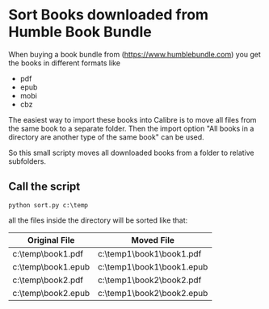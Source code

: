 # Sort Books downloaded from Humble Book Bundle

When buying a book bundle from (https://www.humblebundle.com) you get the books in different formats like 
- pdf
- epub
- mobi
- cbz

The easiest way to import these books into Calibre is to move all files from the same book to a separate folder.
Then the import option "All books in a directory are another type of the same book" can be used.

So this small scripty moves all downloaded books from a folder to relative subfolders.

## Call the script

    python sort.py c:\temp
    
    
all the files inside the directory will be sorted like that:

|Original File | Moved File |
|--- |--- |
| c:\temp\book1.pdf | c:\temp1\book1\book1.pdf |
| c:\temp\book1.epub | c:\temp1\book1\book1.epub |
| c:\temp\book2.pdf | c:\temp1\book2\book2.pdf |
| c:\temp\book2.epub | c:\temp1\book2\book2.epub |


